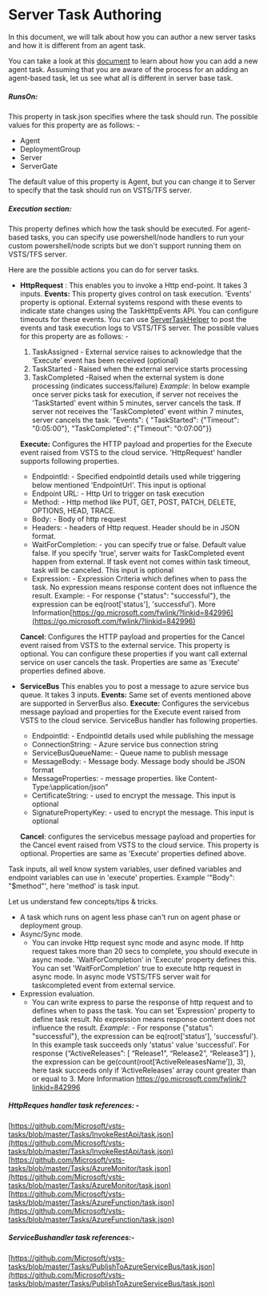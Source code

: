 # Server Task Authoring

In this document, we will talk about how you can author a new server tasks and how it is different from an agent task.

You can take a look at this [document](https://docs.microsoft.com/en-us/vsts/extend/develop/add-build-task) to learn about how you can add a new agent task. Assuming that you are aware of the process for an adding an agent-based task, let us see what all is different in server base task.

##### RunsOn:
This property in task.json specifies where the task should run. The possible values for this property are as follows: -

- Agent
- DeploymentGroup
- Server
- ServerGate

The default value of this property is Agent, but you can change it to Server to specify that the task should run on VSTS/TFS server.

##### Execution section:
This property defines which how the task should be executed. For agent-based tasks, you can specify use powershell/node handlers to run your custom powershell/node scripts but we don&#39;t support running them on VSTS/TFS server.

Here are the possible actions you can do for server tasks.

- **HttpRequest** :
This enables you to invoke a Http end-point. It takes 3 inputs.
**Events:** This property gives control on task execution. &#39;Events&#39; property is optional. External systems respond with these events to indicate state changes using the TaskHttpEvents API.  You can configure timeouts for these events. You can use [ServerTaskHelper](https://github.com/Microsoft/vsts-rm-extensions/tree/master/ServerTaskHelper) to post the events and task execution logs to VSTS/TFS server. The possible values for this property are as follows: -
    1.  TaskAssigned - External service raises to acknowledge that the ‘Execute’ event has been received (optional)
    2.  TaskStarted - Raised when the external service starts processing
    3.  TaskCompleted -Raised when the external system is done processing (indicates success/failure)
         *Example*:  In below example once server picks task for execution, if server not receives the &#39;TaskStarted&#39; event within 5 minutes, server cancels the task. If server not receives the &#39;TaskCompleted&#39; event within 7 minutes, server cancels the task.
&quot;Events&quot;: { &quot;TaskStarted&quot;: {&quot;Timeout&quot;: &quot;0:05:00&quot;}, &quot;TaskCompleted&quot;: {&quot;Timeout&quot;: &quot;0:07:00&quot;}}

    **Execute:** Configures the HTTP payload and properties for the Execute event raised from VSTS to the cloud service.  'HttpRequest' handler supports following properties.
    - EndpointId: - Specified endpointId details used while triggering below mentioned &#39;EndpointUrl&#39;. This input is optional
  - Endpoint URL: - Http Url to trigger on task execution
  - Method: - Http method like PUT, GET, POST, PATCH, DELETE, OPTIONS, HEAD, TRACE.
  - Body: - Body of http request
  - Headers: - headers of Http request. Header should be in JSON format.
  - WaitForCompletion: -  you can specify true or false. Default value false. If you specify &#39;true&#39;, server waits for TaskCompleted event happen from external. If task event not comes within task timeout, task will be canceled. This input is optional
  - Expression: - Expression Criteria which defines when to pass the task. No expression means response content does not influence the result. Example: - For response {&quot;status&quot;: &quot;successful&quot;}, the expression can be eq(root[&#39;status&#39;], &#39;successful&#39;). More Information[https://go.microsoft.com/fwlink/?linkid=842996](https://go.microsoft.com/fwlink/?linkid=842996)

   **Cancel**: Configures the HTTP payload and properties for the Cancel event raised from VSTS to the external service. This property is optional.  You can configure these properties if you want call external service on user cancels the task. Properties are same as 'Execute' properties defined above.

- **ServiceBus**
This enables you to post a message to azure service bus queue. It takes 3 inputs.
**Events:** Same set of events mentioned above are supported in ServerBus also.
**Execute:** Configures the servicebus message payload and properties for the Execute event raised from VSTS to the cloud service. ServiceBus handler has following properties.
  - EndpointId: - EndpointId details used while publishing the message
  - ConnectionString: - Azure service bus connection string
  - ServiceBusQueueName: - Queue name to publish message
  - MessageBody: - Message body. Message body should be JSON format
  - MessageProperties: - message properties. like Content-Type:\application/json&quot;
  - CertificateString: -  used to encrypt the message. This input is optional
  - SignaturePropertyKey: - used to encrypt the message. This input is optional
  
   **Cancel**:  configures the servicebus message payload and properties for the Cancel event raised from VSTS to the cloud service. This property is optional. Properties are same as 'Execute' properties defined above.

Task inputs, all well know system variables, user defined variables and endpoint variables can use in 'execute' properties. Example '"Body": "$method"', here 'method' is task input.
     
Let us understand few concepts/tips &amp; tricks.

- A task which runs on agent less phase can&#39;t run on agent phase or deployment group.
- Async/Sync mode.
  - You can invoke Http request sync mode and async mode. If http request takes more than 20 secs to complete, you should execute in async mode. &#39;WaitForCompletion&#39; in &#39;Execute&#39; property defines this. You can set &#39;WaitForCompletion&#39; true to execute http request in async mode. In async mode VSTS/TFS server wait for taskcompleted event from external service.
- Expression evaluation.
  - You can write express to parse the response of http request and to defines when to pass the task. You can set &#39;Expression&#39; property to define task result. No expression means response content does not influence the result.
     *Example*: - For response {"status”: "successful"}, the expression can be eq(root['status'], 'successful'). In this example task succeeds only 'status' value 'successful'.  For response {“ActiveReleases”: [ “Release1”, “Release2”, “Release3”] }, the expression can be  ge(count(root[‘ActiveReleasesName’]), 3), here task succeeds only if ‘ActiveReleases’ array count greater than or equal to 3. More Information https://go.microsoft.com/fwlink/?linkid=842996

##### HttpReques handler task references: -
  [https://github.com/Microsoft/vsts-tasks/blob/master/Tasks/InvokeRestApi/task.json](https://github.com/Microsoft/vsts-tasks/blob/master/Tasks/InvokeRestApi/task.json)
  [https://github.com/Microsoft/vsts-tasks/blob/master/Tasks/AzureMonitor/task.json](https://github.com/Microsoft/vsts-tasks/blob/master/Tasks/AzureMonitor/task.json)
  [https://github.com/Microsoft/vsts-tasks/blob/master/Tasks/AzureFunction/task.json](https://github.com/Microsoft/vsts-tasks/blob/master/Tasks/AzureFunction/task.json)

##### ServiceBushandler task references:-
  [https://github.com/Microsoft/vsts-tasks/blob/master/Tasks/PublishToAzureServiceBus/task.json](https://github.com/Microsoft/vsts-tasks/blob/master/Tasks/PublishToAzureServiceBus/task.json)
